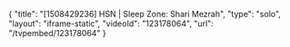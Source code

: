 {
    "title": "[1508429236] HSN | Sleep Zone: Shari Mezrah",
    "type": "solo",
    "layout": "iframe-static",
    "videoId": "123178064",
    "url": "\/tvpembed\/123178064"
}
